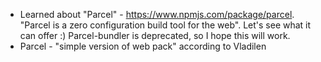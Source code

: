 - Learned about "Parcel" - https://www.npmjs.com/package/parcel. "Parcel is a zero configuration build tool for the web". Let's see what it can offer :)
  Parcel-bundler is deprecated, so I hope this will work.
- Parcel - "simple version of web pack" according to Vladilen
